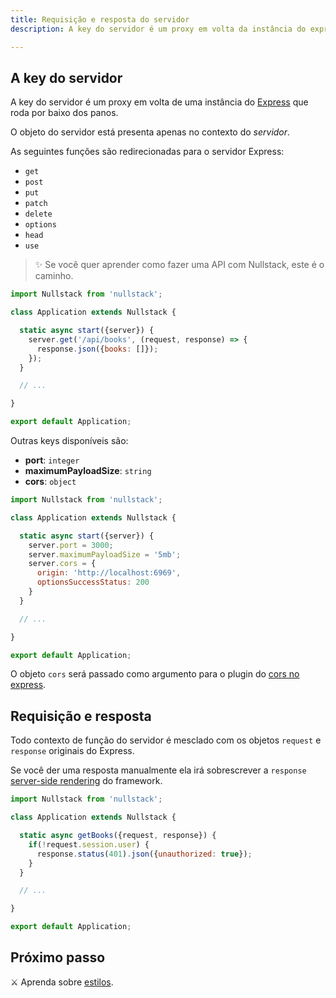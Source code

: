 ```yaml
---
title: Requisição e resposta do servidor
description: A key do servidor é um proxy em volta da instância do express, que roda o Nullstack por baixo dos panos

---
```


## A key do servidor

A key do servidor é um proxy em volta de uma instância do [Express](https://expressjs.com) que roda por baixo dos panos.

O objeto do servidor está presenta apenas no contexto do *servidor*.

As seguintes funções são redirecionadas para o servidor Express:

- `get`
- `post`
- `put`
- `patch`
- `delete`
- `options`
- `head`
- `use`

> ✨ Se você quer aprender como fazer uma API com Nullstack, este é o caminho.

```jsx
import Nullstack from 'nullstack';

class Application extends Nullstack {

  static async start({server}) {
    server.get('/api/books', (request, response) => {
      response.json({books: []});
    });
  }

  // ...

}

export default Application;
```

Outras keys disponíveis são:

- **port**: `integer`
- **maximumPayloadSize**: `string`
- **cors**: `object`

```jsx
import Nullstack from 'nullstack';

class Application extends Nullstack {

  static async start({server}) {
    server.port = 3000;
    server.maximumPayloadSize = '5mb';
    server.cors = {
      origin: 'http://localhost:6969',
      optionsSuccessStatus: 200
    }
  }

  // ...

}

export default Application;
```

O objeto `cors` será passado como argumento para o plugin do [cors no express](https://expressjs.com/en/resources/middleware/cors.html).

## Requisição e resposta

Todo contexto de função do servidor é mesclado com os objetos `request` e `response` originais do Express.

Se você der uma resposta manualmente ela irá sobrescrever a `response` [server-side rendering](/server-side-rendering) do framework.

```jsx
import Nullstack from 'nullstack';

class Application extends Nullstack {

  static async getBooks({request, response}) {
    if(!request.session.user) {
      response.status(401).json({unauthorized: true});
    }
  }

  // ...

}

export default Application;
```

## Próximo passo

⚔ Aprenda sobre [estilos](/styles).